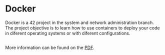 # Docker
Docker is a 42 project in the system and network administration branch.
The project objective is to learn how to use containers to deploy your
code in diferent operating systems or with diferent configurations. 

##
More information can be found on the [PDF].

[PDF]: https://github.com/gharieni/Docker-1/blob/master/docker.en.pdf
